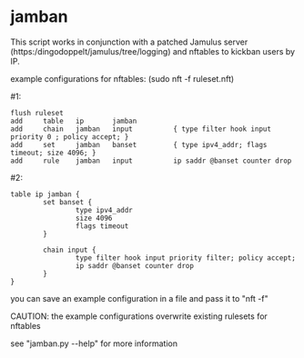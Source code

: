 # jamban
This script works in conjunction with a patched Jamulus server (https:/dingodoppelt/jamulus/tree/logging)
and nftables to kickban users by IP.

example configurations for nftables: (sudo nft -f ruleset.nft)

\#1:
```
flush ruleset
add     table   ip       jamban
add     chain   jamban   input          { type filter hook input priority 0 ; policy accept; }
add     set     jamban   banset         { type ipv4_addr; flags timeout; size 4096; }
add     rule    jamban   input          ip saddr @banset counter drop
```
\#2:
```
table ip jamban {
        set banset {
                type ipv4_addr
                size 4096
                flags timeout
        }

        chain input {
                type filter hook input priority filter; policy accept;
                ip saddr @banset counter drop
        }
}
```
you can save an example configuration in a file and pass it to "nft -f"

CAUTION: the example configurations overwrite existing rulesets for nftables

see "jamban.py --help" for more information
